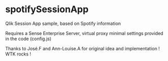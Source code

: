 # spotifySessionApp
Qlik Session App sample, based on Spotify information

Requires a Sense Enterprise Server, virtual proxy minimal settings provided in the code (config.js)

Thanks to José.F and Ann-Louise.A for original idea and implementation ! WTK rocks !
